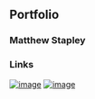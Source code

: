 ## Portfolio
### Matthew Stapley
### Links
[![image](http://crestsocial.co.uk/wp-content/uploads/2016/03/1457467563_facebook.png)](https://en-gb.facebook.com/)
[![image](https://lh3.googleusercontent.com/KhY28aTw30hEJXooMF-_rQqwMIIqofFvasbZJtEpvlgHQwLXKP3KW0OoCTtoYpDNn_U=w128)](https://www.youtube.com/)
